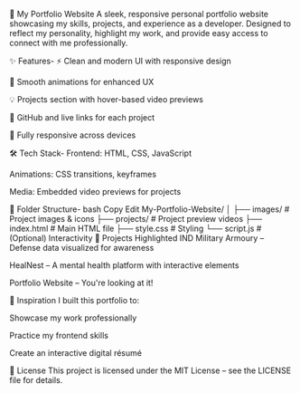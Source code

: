 💼 My Portfolio Website
A sleek, responsive personal portfolio website showcasing my skills, projects, and experience as a developer. Designed to reflect my personality, highlight my work, and provide easy access to connect with me professionally.

✨ Features-
⚡ Clean and modern UI with responsive design

🎯 Smooth animations for enhanced UX

💡 Projects section with hover-based video previews

🔗 GitHub and live links for each project

📱 Fully responsive across devices

🛠️ Tech Stack-
Frontend: HTML, CSS, JavaScript

Animations: CSS transitions, keyframes

Media: Embedded video previews for projects

📁 Folder Structure-
bash
Copy
Edit
My-Portfolio-Website/
│
├── images/              # Project images & icons
├── projects/            # Project preview videos
├── index.html           # Main HTML file
├── style.css            # Styling
└── script.js            # (Optional) Interactivity
🚀 Projects Highlighted
IND Military Armoury – Defense data visualized for awareness

HealNest – A mental health platform with interactive elements

Portfolio Website – You're looking at it!

🧠 Inspiration
I built this portfolio to:

Showcase my work professionally

Practice my frontend skills

Create an interactive digital résumé


📝 License
This project is licensed under the MIT License – see the LICENSE file for details.
